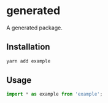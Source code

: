 # generated

A generated package.

## Installation

```bash
yarn add example
```

## Usage

```js
import * as example from 'example';
```
